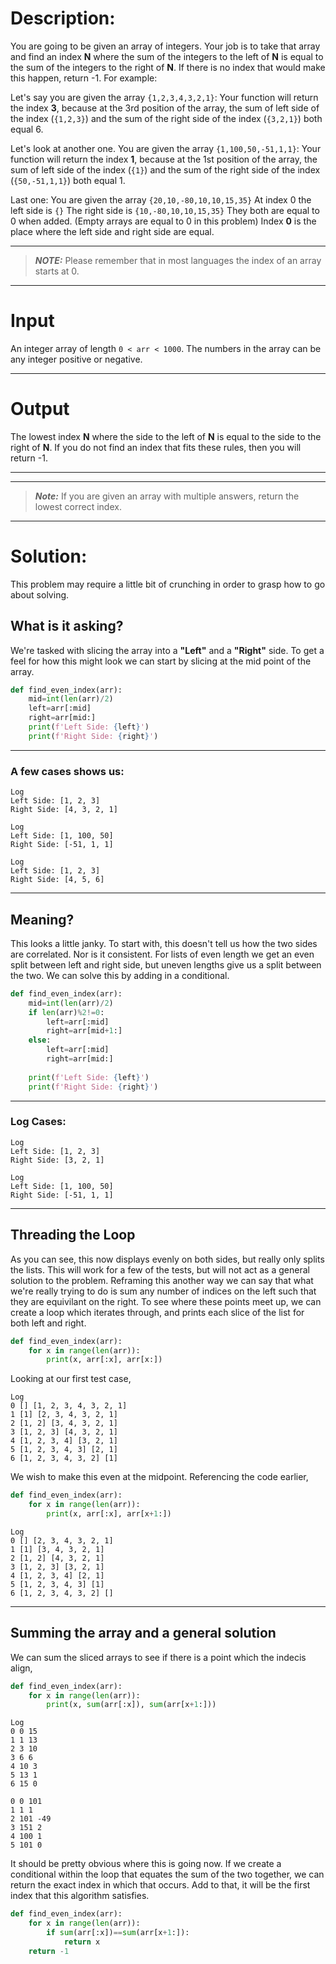 # Description:

You are going to be given an array of integers. Your job is to take that array and find an index **N** where the sum of the integers to the left of **N** is equal to the sum of the integers to the right of **N**. If there is no index that would make this happen, return -1.
For example:

Let's say you are given the array `{1,2,3,4,3,2,1}`:
Your function will return the index **3**, because at the 3rd position of the array, the sum of left side of the index (`{1,2,3}`) and the sum of the right side of the index (`{3,2,1}`) both equal 6.

Let's look at another one.
You are given the array `{1,100,50,-51,1,1}`:
Your function will return the index **1**, because at the 1st position of the array, the sum of left side of the index (`{1}`) and the sum of the right side of the index (`{50,-51,1,1}`) both equal 1.

Last one:
You are given the array `{20,10,-80,10,10,15,35}`
At index 0 the left side is `{}`
The right side is `{10,-80,10,10,15,35}`
They both are equal to 0 when added. (Empty arrays are equal to 0 in this problem)
Index **0** is the place where the left side and right side are equal.

---
>**_NOTE:_**  Please remember that in most languages the index of an array starts at 0.
---
# Input
An integer array of length `0 < arr < 1000`. The numbers in the array can be any integer positive or negative.

---

# Output
The lowest index **N** where the side to the left of **N** is equal to the side to the right of **N**. If you do not find an index that fits these rules, then you will return -1.

---

---
>**_Note:_** If you are given an array with multiple answers, return the lowest correct index.
---

# Solution:

This problem may require a little bit of crunching in order to grasp how to go about solving. 

## What is it asking?

We're tasked with slicing the array into a **"Left"** and a **"Right"** side. To get a feel for how this might look we 
can start by slicing at the mid point of the array. 

```Python
def find_even_index(arr):
    mid=int(len(arr)/2)
    left=arr[:mid]
    right=arr[mid:]
    print(f'Left Side: {left}')
    print(f'Right Side: {right}')
```
---
### A few cases shows us: 

```
Log
Left Side: [1, 2, 3]
Right Side: [4, 3, 2, 1]
```
```
Log
Left Side: [1, 100, 50]
Right Side: [-51, 1, 1]
```

```
Log
Left Side: [1, 2, 3]
Right Side: [4, 5, 6]
```
---
## Meaning?

This looks a little janky. To start with, this doesn't tell us how the two sides are correlated. Nor is it consistent.
For lists of even length we get an even split between left and right side, but uneven lengths give us a split between the two. We can solve this by adding in a conditional. 

```Python
def find_even_index(arr):
    mid=int(len(arr)/2)
    if len(arr)%2!=0:
        left=arr[:mid]
        right=arr[mid+1:]
    else:
        left=arr[:mid]
        right=arr[mid:]
        
    print(f'Left Side: {left}')
    print(f'Right Side: {right}')
```
---

### Log Cases:

```
Log
Left Side: [1, 2, 3]
Right Side: [3, 2, 1]
```
```
Log
Left Side: [1, 100, 50]
Right Side: [-51, 1, 1]
```

---
## Threading the Loop
As you can see, this now displays evenly on both sides, but really only splits the lists. This will work for a few of the tests, but will not act as a general solution to the problem. Reframing this another way we can say that what we're really trying to do is sum any number of indices on the left such that they are equivilant on the right. To see where these points meet up, we can create a loop which iterates through, and prints each slice of the list for both left and right. 

```Python
def find_even_index(arr):
    for x in range(len(arr)):
        print(x, arr[:x], arr[x:])
```
Looking at our first test case, 

```
Log
0 [] [1, 2, 3, 4, 3, 2, 1]
1 [1] [2, 3, 4, 3, 2, 1]
2 [1, 2] [3, 4, 3, 2, 1]
3 [1, 2, 3] [4, 3, 2, 1]
4 [1, 2, 3, 4] [3, 2, 1]
5 [1, 2, 3, 4, 3] [2, 1]
6 [1, 2, 3, 4, 3, 2] [1]
```
We wish to make this even at the midpoint. Referencing the code earlier,

```Python
def find_even_index(arr):
    for x in range(len(arr)):
        print(x, arr[:x], arr[x+1:])
```

```
Log
0 [] [2, 3, 4, 3, 2, 1]
1 [1] [3, 4, 3, 2, 1]
2 [1, 2] [4, 3, 2, 1]
3 [1, 2, 3] [3, 2, 1]
4 [1, 2, 3, 4] [2, 1]
5 [1, 2, 3, 4, 3] [1]
6 [1, 2, 3, 4, 3, 2] []
```
---
## Summing the array and a general solution

We can sum the sliced arrays to see if there is a point which the indecis align,
```Python
def find_even_index(arr):
    for x in range(len(arr)):
        print(x, sum(arr[:x]), sum(arr[x+1:]))
```
```
Log
0 0 15
1 1 13
2 3 10
3 6 6
4 10 3
5 13 1
6 15 0
```
```
0 0 101
1 1 1
2 101 -49
3 151 2
4 100 1
5 101 0
```
It should be pretty obvious where this is going now. If we create a conditional within the loop that equates the sum
of the two together, we can return the exact index in which that occurs. Add to that, it will be the first index that
this algorithm satisfies. 

```Python
def find_even_index(arr):
    for x in range(len(arr)):
        if sum(arr[:x])==sum(arr[x+1:]):
            return x
    return -1
```